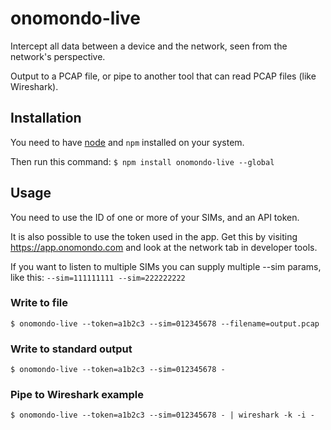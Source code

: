 # onomondo-live

Intercept all data between a device and the network, seen from the network's perspective.

Output to a PCAP file, or pipe to another tool that can read PCAP files (like Wireshark).

## Installation

You need to have [node](https://nodejs.org/en/download/) and `npm` installed on your system.

Then run this command:
`$ npm install onomondo-live --global`

## Usage

You need to use the ID of one or more of your SIMs, and an API token.

It is also possible to use the token used in the app. Get this by visiting https://app.onomondo.com and look at the network tab in developer tools.

If you want to listen to multiple SIMs you can supply multiple --sim params, like this: `--sim=111111111 --sim=222222222`

### Write to file
`$ onomondo-live --token=a1b2c3 --sim=012345678 --filename=output.pcap`

### Write to standard output
`$ onomondo-live --token=a1b2c3 --sim=012345678 -`

### Pipe to Wireshark example
`$ onomondo-live --token=a1b2c3 --sim=012345678 - | wireshark -k -i -`

